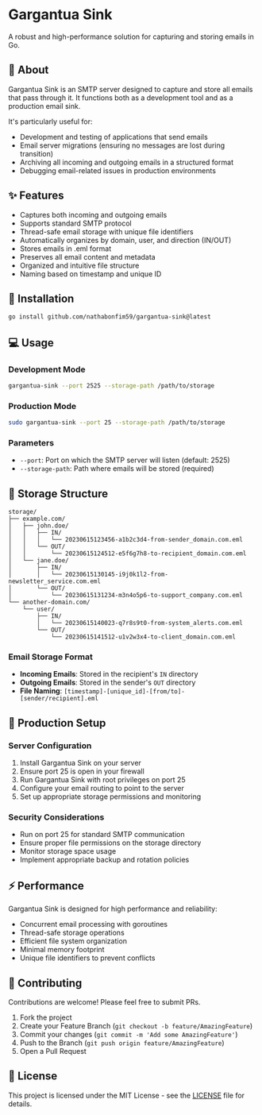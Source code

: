 # Gargantua Sink

A robust and high-performance solution for capturing and storing emails in Go.

## 🎯 About

Gargantua Sink is an SMTP server designed to capture and store all emails that pass through it. It functions both as a development tool and as a production email sink.

It's particularly useful for:
- Development and testing of applications that send emails
- Email server migrations (ensuring no messages are lost during transition)
- Archiving all incoming and outgoing emails in a structured format
- Debugging email-related issues in production environments

## ✨ Features

- Captures both incoming and outgoing emails
- Supports standard SMTP protocol
- Thread-safe email storage with unique file identifiers
- Automatically organizes by domain, user, and direction (IN/OUT)
- Stores emails in .eml format
- Preserves all email content and metadata
- Organized and intuitive file structure
- Naming based on timestamp and unique ID

## 🚀 Installation

```bash
go install github.com/nathabonfim59/gargantua-sink@latest
```

## 💻 Usage

### Development Mode
```bash
gargantua-sink --port 2525 --storage-path /path/to/storage
```

### Production Mode
```bash
sudo gargantua-sink --port 25 --storage-path /path/to/storage
```

### Parameters

- `--port`: Port on which the SMTP server will listen (default: 2525)
- `--storage-path`: Path where emails will be stored (required)

## 📁 Storage Structure

```
storage/
├── example.com/
│   ├── john.doe/
│   │   ├── IN/
│   │   │   └── 20230615123456-a1b2c3d4-from-sender_domain.com.eml
│   │   └── OUT/
│   │       └── 20230615124512-e5f6g7h8-to-recipient_domain.com.eml
│   └── jane.doe/
│       ├── IN/
│       │   └── 20230615130145-i9j0k1l2-from-newsletter_service.com.eml
│       └── OUT/
│           └── 20230615131234-m3n4o5p6-to-support_company.com.eml
└── another-domain.com/
    └── user/
        ├── IN/
        │   └── 20230615140023-q7r8s9t0-from-system_alerts.com.eml
        └── OUT/
            └── 20230615141512-u1v2w3x4-to-client_domain.com.eml
```

### Email Storage Format
- **Incoming Emails**: Stored in the recipient's `IN` directory
- **Outgoing Emails**: Stored in the sender's `OUT` directory
- **File Naming**: `[timestamp]-[unique_id]-[from/to]-[sender/recipient].eml`

## 🔧 Production Setup

### Server Configuration
1. Install Gargantua Sink on your server
2. Ensure port 25 is open in your firewall
3. Run Gargantua Sink with root privileges on port 25
4. Configure your email routing to point to the server
5. Set up appropriate storage permissions and monitoring

### Security Considerations
- Run on port 25 for standard SMTP communication
- Ensure proper file permissions on the storage directory
- Monitor storage space usage
- Implement appropriate backup and rotation policies

## ⚡ Performance

Gargantua Sink is designed for high performance and reliability:

- Concurrent email processing with goroutines
- Thread-safe storage operations
- Efficient file system organization
- Minimal memory footprint
- Unique file identifiers to prevent conflicts

## 🤝 Contributing

Contributions are welcome! Please feel free to submit PRs.

1. Fork the project
2. Create your Feature Branch (`git checkout -b feature/AmazingFeature`)
3. Commit your changes (`git commit -m 'Add some AmazingFeature'`)
4. Push to the Branch (`git push origin feature/AmazingFeature`)
5. Open a Pull Request

## 📝 License

This project is licensed under the MIT License - see the [LICENSE](LICENSE) file for details.
